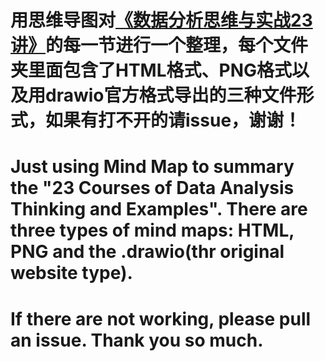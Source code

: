 # 用思维导图对[《数据分析思维与实战23讲》](https://kaiwu.lagou.com/course/courseInfo.htm?courseId=230#/content?courseId=230)的每一节进行一个整理，每个文件夹里面包含了HTML格式、PNG格式以及用drawio官方格式导出的三种文件形式，如果有打不开的请issue，谢谢！

# Just using Mind Map to summary the "23 Courses of Data Analysis Thinking and Examples". There are three types of mind maps: HTML, PNG and the .drawio(thr original website type).
# If there are not working, please pull an issue. Thank you so much. 